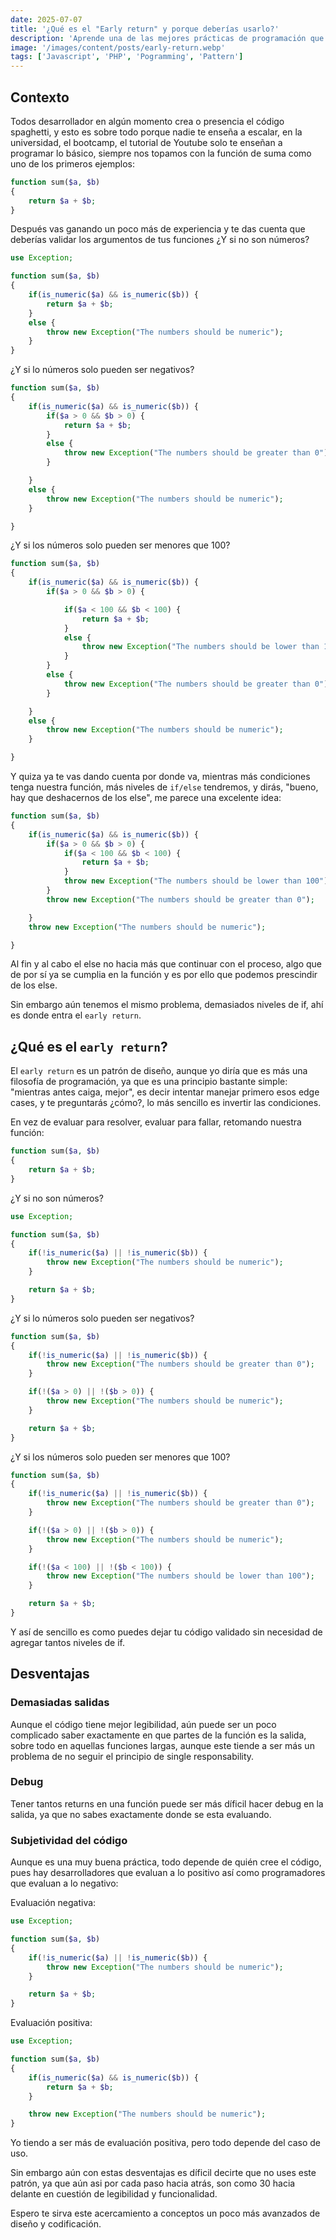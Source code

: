 ```yaml
---
date: 2025-07-07
title: '¿Qué es el "Early return" y porque deberías usarlo?'
description: 'Aprende una de las mejores prácticas de programación que puedes incluir en tu stack'
image: '/images/content/posts/early-return.webp'
tags: ['Javascript', 'PHP', 'Pogramming', 'Pattern']
---
```



## Contexto

Todos desarrollador en algún momento crea o presencia el código spaghetti, y esto es sobre todo porque nadie te enseña a escalar, en la universidad, el bootcamp, el tutorial de Youtube solo te enseñan a programar lo básico, siempre nos topamos con la función de suma como uno de los primeros ejemplos:

```php
function sum($a, $b)
{
    return $a + $b;
}
```

Después vas ganando un poco más de experiencia y te das cuenta que deberías validar los argumentos de tus funciones
¿Y si no son números?

```php
use Exception;

function sum($a, $b)
{
    if(is_numeric($a) && is_numeric($b)) {
        return $a + $b;
    }
    else {
        throw new Exception("The numbers should be numeric");
    }
}
```

¿Y si lo números solo pueden ser negativos?

```php
function sum($a, $b)
{
    if(is_numeric($a) && is_numeric($b)) {
        if($a > 0 && $b > 0) {
            return $a + $b;
        }
        else {
            throw new Exception("The numbers should be greater than 0");
        }

    }
    else {
        throw new Exception("The numbers should be numeric");
    }

}
```

¿Y si los números solo pueden ser menores que 100?


```php
function sum($a, $b)
{
    if(is_numeric($a) && is_numeric($b)) {
        if($a > 0 && $b > 0) {

            if($a < 100 && $b < 100) {
                return $a + $b;
            }
            else {
                throw new Exception("The numbers should be lower than 100");
            }
        }
        else {
            throw new Exception("The numbers should be greater than 0");
        }

    }
    else {
        throw new Exception("The numbers should be numeric");
    }

}
```

Y quiza ya te vas dando cuenta por donde va, mientras más condiciones tenga nuestra función, más niveles de `if/else` tendremos, y dirás, "bueno, hay que deshacernos de los else", me parece una excelente idea:

```php
function sum($a, $b)
{
    if(is_numeric($a) && is_numeric($b)) {
        if($a > 0 && $b > 0) {
            if($a < 100 && $b < 100) {
                return $a + $b;
            }
            throw new Exception("The numbers should be lower than 100");
        }
        throw new Exception("The numbers should be greater than 0");

    }
    throw new Exception("The numbers should be numeric");

}
```

Al fin y al cabo el else no hacia más que continuar con el proceso, algo que de por sí ya se cumplia en la función y es por ello que podemos prescindir de los else.

Sin embargo aún tenemos el mismo problema, demasiados niveles de if, ahí es donde entra el `early return`.


## ¿Qué es el `early return`?

El `early return` es un patrón de diseño, aunque yo diría que es más una filosofía de programación, ya que es una principio bastante simple: "mientras antes caiga, mejor", es decir intentar manejar primero esos edge cases, y te preguntarás ¿cómo?, lo más sencillo es invertir las condiciones.

En vez de evaluar para resolver, evaluar para fallar, retomando nuestra función:


```php
function sum($a, $b)
{
    return $a + $b;
}
```


¿Y si no son números?

```php
use Exception;

function sum($a, $b)
{
    if(!is_numeric($a) || !is_numeric($b)) {
        throw new Exception("The numbers should be numeric");
    }

    return $a + $b;
}
```

¿Y si lo números solo pueden ser negativos?

```php
function sum($a, $b)
{
    if(!is_numeric($a) || !is_numeric($b)) {
        throw new Exception("The numbers should be greater than 0");
    }

    if(!($a > 0) || !($b > 0)) {
        throw new Exception("The numbers should be numeric");
    }

    return $a + $b;
}
```

¿Y si los números solo pueden ser menores que 100?


```php
function sum($a, $b)
{
    if(!is_numeric($a) || !is_numeric($b)) {
        throw new Exception("The numbers should be greater than 0");
    }

    if(!($a > 0) || !($b > 0)) {
        throw new Exception("The numbers should be numeric");
    }

    if(!($a < 100) || !($b < 100)) {
        throw new Exception("The numbers should be lower than 100");
    }

    return $a + $b;
}
```

Y así de sencillo es como puedes dejar tu código validado sin necesidad de agregar tantos niveles de if.


## Desventajas

### Demasiadas salidas

Aunque el código tiene mejor legibilidad, aún puede ser un poco complicado saber exactamente en que partes de la función es la salida, sobre todo en aquellas funciones largas, aunque este tiende a ser más un problema de no seguir el principio de single responsability.

### Debug

Tener tantos returns en una función puede ser más díficil hacer debug en la salida, ya que no sabes exactamente donde se esta evaluando.

### Subjetividad del código

Aunque es una muy buena práctica, todo depende de quién cree el código, pues hay desarrolladores que evaluan a lo positivo así como programadores que evaluan a lo negativo:


Evaluación negativa:

```php
use Exception;

function sum($a, $b)
{
    if(!is_numeric($a) || !is_numeric($b)) {
        throw new Exception("The numbers should be numeric");
    }

    return $a + $b;
}
```

Evaluación positiva:

```php
use Exception;

function sum($a, $b)
{
    if(is_numeric($a) && is_numeric($b)) {
        return $a + $b;
    }

    throw new Exception("The numbers should be numeric");
}
```

Yo tiendo a ser más de evaluación positiva, pero todo depende del caso de uso.



Sin embargo aún con estas desventajas es díficil decirte que no uses este patrón, ya que aún asi por cada paso hacia atrás, son como 30 hacia delante en cuestión de legibilidad y funcionalidad.

Espero te sirva este acercamiento a conceptos un poco más avanzados de diseño y codificación.
